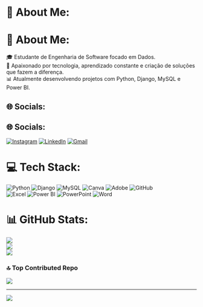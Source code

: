 # 💫 About Me:
# 💫 About Me:
🎓 Estudante de Engenharia de Software focado em Dados.  
🚀 Apaixonado por tecnologia, aprendizado constante e criação de soluções que fazem a diferença.  
📊 Atualmente desenvolvendo projetos com Python, Django, MySQL e Power BI.


## 🌐 Socials:
## 🌐 Socials:
[![Instagram](https://img.shields.io/badge/Instagram-%23E4405F.svg?style=social&logo=Instagram&logoColor=white)](https://instagram.com/Firmin0l)
[![LinkedIn](https://img.shields.io/badge/LinkedIn-%230077B5.svg?style=social&logo=linkedin&logoColor=white)](https://www.linkedin.com/in/jos%C3%A9-firmino-ferreira-j%C3%BAnior-9aa963233/)
[![Gmail](https://img.shields.io/badge/Gmail-D14836?style=social&logo=gmail&logoColor=white)](mailto:junyorferreira041@gmail.com)


# 💻 Tech Stack:
![Python](https://img.shields.io/badge/python-3670A0?style=for-the-badge&logo=python&logoColor=ffdd54) 
![Django](https://img.shields.io/badge/django-%23092E20.svg?style=for-the-badge&logo=django&logoColor=white) 
![MySQL](https://img.shields.io/badge/mysql-4479A1.svg?style=for-the-badge&logo=mysql&logoColor=white) 
![Canva](https://img.shields.io/badge/Canva-%2300C4CC.svg?style=for-the-badge&logo=Canva&logoColor=white) 
![Adobe](https://img.shields.io/badge/adobe-%23FF0000.svg?style=for-the-badge&logo=adobe&logoColor=white) 
![GitHub](https://img.shields.io/badge/github-%23121011.svg?style=for-the-badge&logo=github&logoColor=white)  
![Excel](https://img.shields.io/badge/Excel-217346?style=for-the-badge&logo=microsoft-excel&logoColor=white)
![Power BI](https://img.shields.io/badge/Power%20BI-F2C811?style=for-the-badge&logo=powerbi&logoColor=black)
![PowerPoint](https://img.shields.io/badge/PowerPoint-B7472A?style=for-the-badge&logo=microsoft-powerpoint&logoColor=white)
![Word](https://img.shields.io/badge/Word-2B579A?style=for-the-badge&logo=microsoft-word&logoColor=white)

# 📊 GitHub Stats:
![](https://github-readme-stats.vercel.app/api?username=Firmin0l&theme=shadow_blue&hide_border=false&include_all_commits=false&count_private=false)<br/>
![](https://nirzak-streak-stats.vercel.app/?user=Firmin0l&theme=shadow_blue&hide_border=false)<br/>
![](https://github-readme-stats.vercel.app/api/top-langs/?username=Firmin0l&theme=shadow_blue&hide_border=false&include_all_commits=false&count_private=false&layout=compact)

### 🔝 Top Contributed Repo
![](https://github-contributor-stats.vercel.app/api?username=Firmin0l&limit=5&theme=shadow_blue&combine_all_yearly_contributions=true)

---
[![](https://visitcount.itsvg.in/api?id=Firmin0l&icon=0&color=8)](https://visitcount.itsvg.in)

<!-- Proudly created with GPRM ( https://gprm.itsvg.in ) -->
